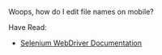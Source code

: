 Woops, how do I edit file names on mobile?

Have Read:
 - [Selenium WebDriver Documentation](https://www.selenium.dev/documentation/webdriver/)